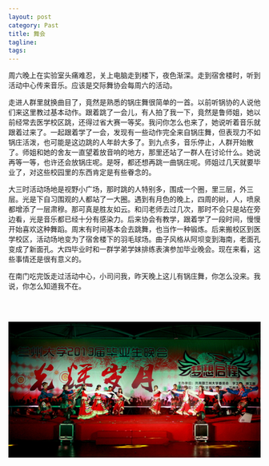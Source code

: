 ```yaml
---
layout: post
category: Past
title: 舞会
tagline:
tags: 
---
```


周六晚上在实验室头痛难忍，关上电脑走到楼下，夜色渐深。走到宿舍楼时，听到活动中心传来音乐。应该是交际舞协会每周六的活动。

走进人群里就换曲目了，竟然是熟悉的锅庄舞很简单的一首。以前听锅协的人说他们来这里教过基本动作。跟着跳了一会儿，有人拍了我一下，竟然是鲁师姐，她以前经常去医学校区跳，还得过省大赛一等奖。我问你怎么也来了，她说听着音乐就跟着过来了。一起跟着学了一会，发现有一些动作完全来自锅庄舞，但表现力不如锅庄活泼，也可能是这边跳的人年龄大多了。到九点多，音乐停止，人群开始散了。师姐和她的舍友一直望着放音响的地方，那里还站了一群人在讨论什么。她说再等一等，也许还会放锅庄呢。是呀，都还想再跳一曲锅庄呢。师姐过几天就要毕业了，对这些校园里的东西肯定是有些眷念的。

大三时活动场地是视野小广场，那时跳的人特别多，围成一个圈，里三层，外三层。光是下自习围观的人都站了一大圈。遇到有月色的晚上，四周的树，人，喷泉都增添了一层肃穆。那可真是胜友如云。和闫老师去过几次，那时不会只是站在旁边看，光是音乐都已经十分有感染力。后来协会有教学，跟着学了一段时间，慢慢开始喜欢这种舞蹈。周末有时间基本会去跳舞，也当作一种锻炼。后来搬校区到医学校区，活动场地变为了宿舍楼下的羽毛球场。曲子风格从阿坝变到海南，老面孔变成了新面孔。大四毕业时和一群学弟学妹排练表演参加毕业晚会。现在来看，这些事情还是很有意义的。

在南门吃完饭走过活动中心，小司问我，昨天晚上这儿有锅庄舞，你怎么没来。我说，你怎么知道我不在。

<br>
<br>

![ball](/assets/images/ball.jpg)